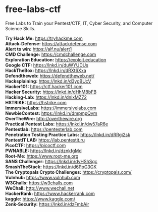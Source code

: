 # free-labs-ctf
Free Labs to Train your Pentest/CTF, IT, Cyber Security, and Computer Science Skills.

**Try Hack Me:** https://tryhackme.com<br>
**Attack-Defense:** https://attackdefense.com<br>
**Alert to win:** https://alf.nu/alert1<br>
**CMD Challenge:** https://cmdchallenge.com<br>
**Exploration Education:** https://exploit.education<br>
**Google CTF:** https://lnkd.in/duWYUDUs<br>
**HackTheBox:** https://lnkd.in/dRXt6Xxa<br>
**Defendtheweb:** https://defendtheweb.net/<br>
**Hacksplaining:** https://lnkd.in/d3ygBUcV<br>
**Hacker101:** https://ctf.hacker101.com<br>
**Hacker Security:** https://lnkd.in/dHhM8bFB<br>
**Hacking-Lab:** https://lnkd.in/dnixMZ72<br>
**HSTRIKE:** https://hstrike.com<br>
**ImmersiveLabs:** https://immersivelabs.com<br>
**NewbieContest:** https://lnkd.in/dmpmpQym<br>
**OverTheWire:** http://overthewire.org<br>
**Practical Pentest Labs:** https://lnkd.in/dw57aR6e<br>
**Pentestlab:** https://pentesterlab.com<br>
**Penetration Testing Practice Labs:** https://lnkd.in/dRRgi2sk<br>
**PentestIT LAB:** https://lab.pentestit.ru<br>
**PicoCTF:** https://picoctf.com<br>
**PWNABLE:** https://lnkd.in/dznkfgMd<br>
**Root-Me:** https://www.root-me.org<br>
**SANS Challenger:** https://lnkd.in/dvHShSgc<br>
**SmashTheStack:** https://lnkd.in/d6PpG3GK<br>
**The Cryptopals Crypto Challenges:** https://cryptopals.com/<br>
**Vulnhub:** https://www.vulnhub.com<br>
**W3Challs:** https://w3challs.com<br>
**WeChall:** http://www.wechall.net<br>
**HackerRank:** https://www.hackerrank.com<br>
**kaggle:** https://www.kaggle.com/<br>
**Zenk-Security:** https://lnkd.in/dzFmbAir<br>
